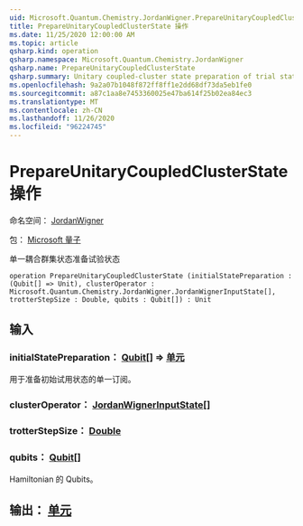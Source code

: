 ```yaml
---
uid: Microsoft.Quantum.Chemistry.JordanWigner.PrepareUnitaryCoupledClusterState
title: PrepareUnitaryCoupledClusterState 操作
ms.date: 11/25/2020 12:00:00 AM
ms.topic: article
qsharp.kind: operation
qsharp.namespace: Microsoft.Quantum.Chemistry.JordanWigner
qsharp.name: PrepareUnitaryCoupledClusterState
qsharp.summary: Unitary coupled-cluster state preparation of trial state
ms.openlocfilehash: 9a2a07b1048f872ff8ff1e2dd68df73da5eb1fe0
ms.sourcegitcommit: a87c1aa8e7453360025e47ba614f25b02ea84ec3
ms.translationtype: MT
ms.contentlocale: zh-CN
ms.lasthandoff: 11/26/2020
ms.locfileid: "96224745"
---
```

# <a name="prepareunitarycoupledclusterstate-operation"></a>PrepareUnitaryCoupledClusterState 操作

命名空间： [JordanWigner](xref:Microsoft.Quantum.Chemistry.JordanWigner)

包： [Microsoft 量子](https://nuget.org/packages/Microsoft.Quantum.Chemistry)


单一耦合群集状态准备试验状态

```qsharp
operation PrepareUnitaryCoupledClusterState (initialStatePreparation : (Qubit[] => Unit), clusterOperator : Microsoft.Quantum.Chemistry.JordanWigner.JordanWignerInputState[], trotterStepSize : Double, qubits : Qubit[]) : Unit
```


## <a name="input"></a>输入

### <a name="initialstatepreparation--qubit--unit"></a>initialStatePreparation： [Qubit](xref:microsoft.quantum.lang-ref.qubit)[] => [单元](xref:microsoft.quantum.lang-ref.unit) 

用于准备初始试用状态的单一订阅。


### <a name="clusteroperator--jordanwignerinputstate"></a>clusterOperator： [JordanWignerInputState](xref:Microsoft.Quantum.Chemistry.JordanWigner.JordanWignerInputState)[]




### <a name="trotterstepsize--double"></a>trotterStepSize： [Double](xref:microsoft.quantum.lang-ref.double)




### <a name="qubits--qubit"></a>qubits： [Qubit](xref:microsoft.quantum.lang-ref.qubit)[]

Hamiltonian 的 Qubits。



## <a name="output--unit"></a>输出： [单元](xref:microsoft.quantum.lang-ref.unit)

